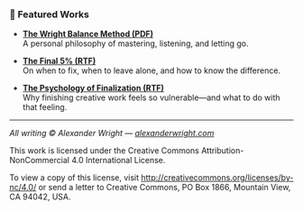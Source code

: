 ### 📘 Featured Works

- **[The Wright Balance Method (PDF)](The-Wright-Balance-Method.pdf)**  
  A personal philosophy of mastering, listening, and letting go.

- **[The Final 5% (RTF)](The-Final-5-Percent.rtf)**  
  On when to fix, when to leave alone, and how to know the difference.

- **[The Psychology of Finalization (RTF)](The-Psychology-of-Finalization.rtf)**  
  Why finishing creative work feels so vulnerable—and what to do with that feeling.

---

*All writing © Alexander Wright — [alexanderwright.com](https://alexanderwright.com)*

This work is licensed under the Creative Commons Attribution-NonCommercial 4.0 International License.

To view a copy of this license, visit http://creativecommons.org/licenses/by-nc/4.0/ or send a letter to Creative Commons, PO Box 1866, Mountain View, CA 94042, USA.
